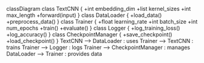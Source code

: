 classDiagram
    class TextCNN {
        +int embedding_dim
        +list kernel_sizes
        +int max_length
        +forward(input)
    }
    class DataLoader {
        +load_data()
        +preprocess_data()
    }
    class Trainer {
        +float learning_rate
        +int batch_size
        +int num_epochs
        +train()
        +evaluate()
    }
    class Logger {
        +log_training_loss()
        +log_accuracy()
    }
    class CheckpointManager {
        +save_checkpoint()
        +load_checkpoint()
    }
    TextCNN --> DataLoader : uses
    Trainer --> TextCNN : trains
    Trainer --> Logger : logs
    Trainer --> CheckpointManager : manages
    DataLoader --> Trainer : provides data